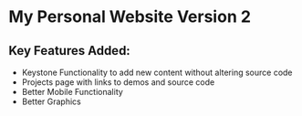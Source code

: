 # My Personal Website Version 2

## Key Features Added:
- Keystone Functionality to add new content without altering source code
- Projects page with links to demos and source code
- Better Mobile Functionality
- Better Graphics